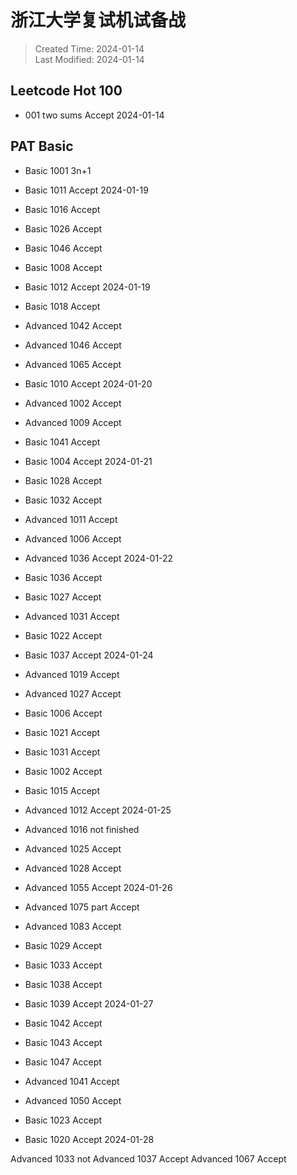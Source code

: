 # 浙江大学复试机试备战

> Created Time: 2024-01-14  
> Last Modified: 2024-01-14


## Leetcode Hot 100

- 001 two sums Accept 2024-01-14

## PAT Basic
- Basic 1001 3n+1
- Basic 1011 Accept 2024-01-19

- Basic 1016 Accept 
- Basic 1026 Accept
- Basic 1046 Accept
- Basic 1008 Accept
- Basic 1012 Accept 2024-01-19

- Basic 1018 Accept
- Advanced 1042 Accept
- Advanced 1046 Accept
- Advanced 1065 Accept
- Basic 1010 Accept 2024-01-20

- Advanced 1002 Accept
- Advanced 1009 Accept
- Basic 1041 Accept
- Basic 1004 Accept 2024-01-21

- Basic 1028 Accept
- Basic 1032 Accept
- Advanced 1011 Accept
- Advanced 1006 Accept
- Advanced 1036 Accept 2024-01-22

- Basic 1036 Accept
- Basic 1027 Accept
- Advanced 1031 Accept
- Basic 1022 Accept
- Basic 1037 Accept 2024-01-24

- Advanced 1019 Accept
- Advanced 1027 Accept
- Basic 1006 Accept
- Basic 1021 Accept
- Basic 1031 Accept
- Basic 1002 Accept
- Basic 1015 Accept
- Advanced 1012 Accept 2024-01-25

- Advanced 1016 not finished
- Advanced 1025 Accept
- Advanced 1028 Accept
- Advanced 1055 Accept 2024-01-26

- Advanced 1075 part Accept
- Advanced 1083 Accept
- Basic 1029 Accept
- Basic 1033 Accept
- Basic 1038 Accept
- Basic 1039 Accept 2024-01-27

- Basic 1042 Accept
- Basic 1043 Accept
- Basic 1047 Accept
- Advanced 1041 Accept
- Advanced 1050 Accept
- Basic 1023 Accept
- Basic 1020 Accept 2024-01-28

Advanced 1033 not
Advanced 1037 Accept
Advanced 1067 Accept
